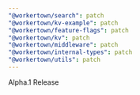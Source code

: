 ```yaml
---
"@workertown/search": patch
"@workertown/kv-example": patch
"@workertown/feature-flags": patch
"@workertown/kv": patch
"@workertown/middleware": patch
"@workertown/internal-types": patch
"@workertown/utils": patch
---
```


Alpha.1 Release
